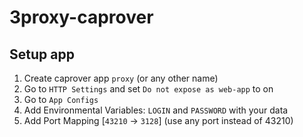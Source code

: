 # 3proxy-caprover

## Setup app

1. Create caprover app `proxy` (or any other name)
2. Go to `HTTP Settings` and set `Do not expose as web-app` to on
3. Go to `App Configs`
4. Add Environmental Variables: `LOGIN` and `PASSWORD` with your data
5. Add Port Mapping [`43210` -> `3128`] (use any port instead of 43210)
